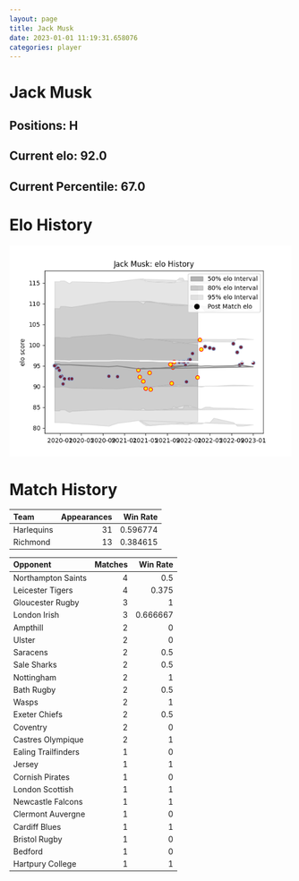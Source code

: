 ```yaml
---  
layout: page  
title: Jack Musk  
date: 2023-01-01 11:19:31.658076  
categories: player  
---
```

# Jack Musk

## Positions: H

## Current elo: 92.0

## Current Percentile: 67.0

# Elo History


![elo history](history_JackMusk.png)
# Match History


| Team       |   Appearances |   Win Rate |
|:-----------|--------------:|-----------:|
| Harlequins |            31 |   0.596774 |
| Richmond   |            13 |   0.384615 |

| Opponent            |   Matches |   Win Rate |
|:--------------------|----------:|-----------:|
| Northampton Saints  |         4 |   0.5      |
| Leicester Tigers    |         4 |   0.375    |
| Gloucester Rugby    |         3 |   1        |
| London Irish        |         3 |   0.666667 |
| Ampthill            |         2 |   0        |
| Ulster              |         2 |   0        |
| Saracens            |         2 |   0.5      |
| Sale Sharks         |         2 |   0.5      |
| Nottingham          |         2 |   1        |
| Bath Rugby          |         2 |   0.5      |
| Wasps               |         2 |   1        |
| Exeter Chiefs       |         2 |   0.5      |
| Coventry            |         2 |   0        |
| Castres Olympique   |         2 |   1        |
| Ealing Trailfinders |         1 |   0        |
| Jersey              |         1 |   1        |
| Cornish Pirates     |         1 |   0        |
| London Scottish     |         1 |   1        |
| Newcastle Falcons   |         1 |   1        |
| Clermont Auvergne   |         1 |   0        |
| Cardiff Blues       |         1 |   1        |
| Bristol Rugby       |         1 |   0        |
| Bedford             |         1 |   0        |
| Hartpury College    |         1 |   1        |